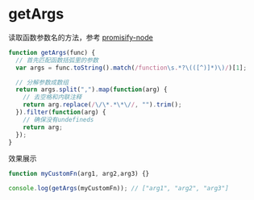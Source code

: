 # getArgs

读取函数参数名的方法，参考 [promisify-node](https://github.com/nodegit/promisify-node)

```js
function getArgs(func) {
  // 首先匹配函数括弧里的参数
  var args = func.toString().match(/function\s.*?\(([^)]*)\)/)[1];

  // 分解参数成数组
  return args.split(",").map(function(arg) {
    // 去空格和内联注释
    return arg.replace(/\/\*.*\*\//, "").trim();
  }).filter(function(arg) {
    // 确保没有undefineds
    return arg;
  });
}
```

效果展示

```js
function myCustomFn(arg1, arg2,arg3) {}

console.log(getArgs(myCustomFn)); // ["arg1", "arg2", "arg3"]
```
